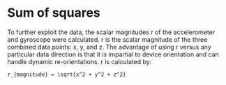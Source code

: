 # Sum of squares
To further exploit the data, the scalar magnitudes r of the accelerometer and gyroscope were calculated. r is the scalar magnitude of the three combined data points: x, y, and z. The advantage of using r versus any particular data direction is that it is impartial to device orientation and can handle dynamic re-orientations. r is calculated by:
```
r_{magnitude} = \sqrt{x^2 + y^2 + z^2}
```